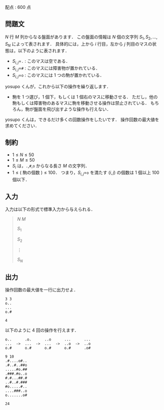 配点 : $600$ 点

## 問題文

$N$ 行 $M$ 列からなる盤面があります．
この盤面の情報は $N$ 個の文字列 $S_1,S_2,\ldots,S_N$ によって表されます．
具体的には，上から $i$ 行目，左から $j$ 列目のマスの状態は，以下のように表されます．

- $S_{i,j}=$`.` : このマスは空である．
- $S_{i,j}=$`#` : このマスには障害物が置かれている．
- $S_{i,j}=$`o` : このマスには $1$ つの駒が置かれている．

yosupo くんが，これから以下の操作を繰り返します．

- 駒を $1$ つ選び，$1$ 個下，もしくは $1$ 個右のマスに移動させる．
ただし，他の駒もしくは障害物のあるマスに駒を移動させる操作は禁止されている．
もちろん，駒が盤面を飛び出すような操作も行えない．

yosupo くんは，できるだけ多くの回数操作をしたいです．
操作回数の最大値を求めてください．

## 制約

- $1 \leq N \leq 50$
- $1 \leq M \leq 50$
- $S_i$ は，`.`,`#`,`o` からなる長さ $M$ の文字列．
- $1 \leq ($ 駒の個数 $)\leq 100$．
つまり，$S_{i,j}=$`o` を満たす $(i,j)$ の個数は $1$ 個以上 $100$ 個以下．

## 入力

入力は以下の形式で標準入力から与えられる．

> $N$ $M$
> 
> $S_1$
> 
> $S_2$
> 
> $\vdots$
> 
> $S_N$

## 出力

操作回数の最大値を一行に出力せよ．

```input1
3 3
o..
...
o.#
```

```output1
4
```

以下のように $4$ 回の操作を行えます．

```output1
o..      .o.      ..o      ...      ...
...  ->  ...  ->  ...  ->  ..o  ->  ..o
o.#      o.#      o.#      o.#      .o#
```

```input2
9 10
.#....o#..
.#..#..##o
.....#o.##
.###.#o..o
#.#...##.#
..#..#.###
#o.....#..
....###..o
o.......o#
```

```output2
24
```